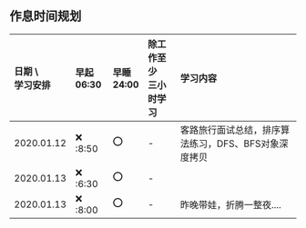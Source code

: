 ## 作息时间规划
| 日期 \ <br/> 学习安排  | 早起 <br/> 06:30 | 早睡 <br/> 24:00    | 除工作至少 <br/> 三小时学习  | 学习内容 |
| :-          | :-        | :-        | :-       | :-   |
2020.01.12  | :x: :8:50 | :o:       | -        | 客路旅行面试总结，排序算法练习，DFS、BFS对象深度拷贝 |
2020.01.13  | :x: :6:30 | :o:       | -        | |   
2020.01.13  | :x: :8:00 | :o:       | -        | 昨晚带娃，折腾一整夜....|   
